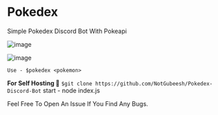 # Pokedex

 Simple Pokedex Discord Bot With Pokeapi 
                                
   ![image](https://user-images.githubusercontent.com/80934417/119801724-9a50fe00-befb-11eb-83c1-bc4ed98a8880.png)


![image](https://user-images.githubusercontent.com/80934417/119802282-0cc1de00-befc-11eb-9965-1e5af8e6cbc4.png)
 
 ```Use - $pokedex <pokemon>```
 
 **For Self Hosting 🚩**
   ```$git clone https://github.com/NotGubeesh/Pokedex-Discord-Bot```
    start - node index.js
 
 Feel Free To Open An Issue If You Find Any Bugs.
